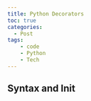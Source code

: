 ```yaml
---
title: Python Decorators
toc: true
categories:
  - Post
tags:
    - code
    - Python
    - Tech
---
```


## Syntax and Init
